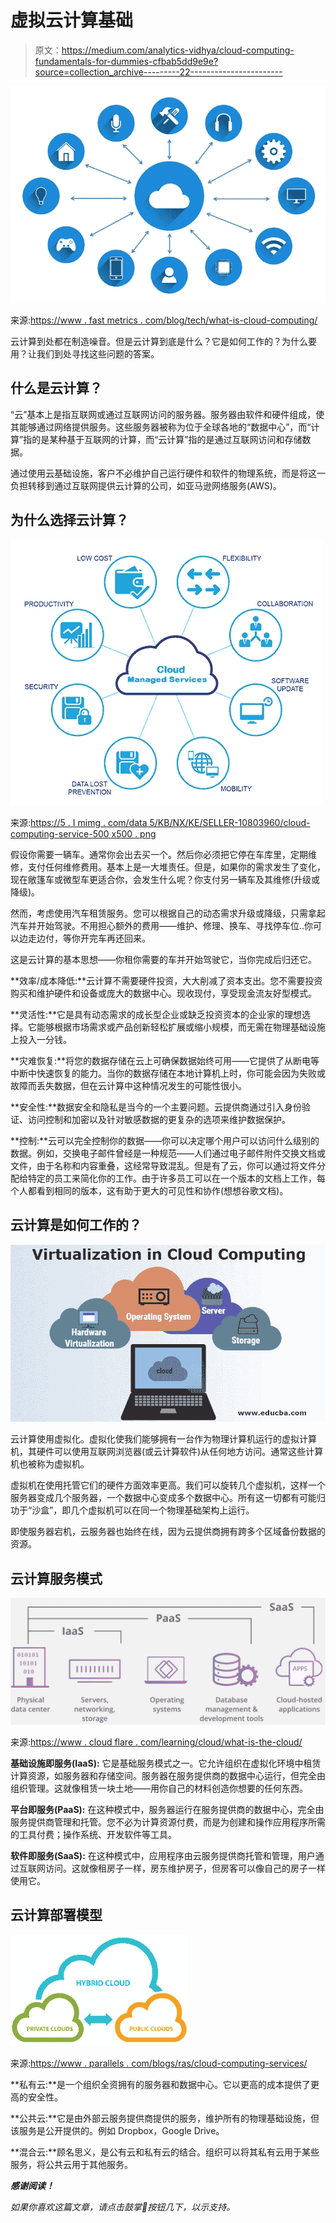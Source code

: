 # 虚拟云计算基础

> 原文：<https://medium.com/analytics-vidhya/cloud-computing-fundamentals-for-dummies-cfbab5dd9e9e?source=collection_archive---------22----------------------->

![](img/421904015c58aa7f940c9ffe5eaa8b24.png)

来源:[https://www . fast metrics . com/blog/tech/what-is-cloud-computing/](https://www.fastmetrics.com/blog/tech/what-is-cloud-computing/)

云计算到处都在制造噪音。但是云计算到底是什么？它是如何工作的？为什么要用？让我们到处寻找这些问题的答案。

## 什么是云计算？

“云”基本上是指互联网或通过互联网访问的服务器。服务器由软件和硬件组成，使其能够通过网络提供服务。这些服务器被称为位于全球各地的“数据中心”，而“计算”指的是某种基于互联网的计算，而“云计算”指的是通过互联网访问和存储数据。

通过使用云基础设施，客户不必维护自己运行硬件和软件的物理系统，而是将这一负担转移到通过互联网提供云计算的公司，如亚马逊网络服务(AWS)。

## 为什么选择云计算？

![](img/d78495a9bf8c48158c57704315e8c156.png)

来源:[https://5 . I mimg . com/data 5/KB/NX/KE/SELLER-10803960/cloud-computing-service-500 x500 . png](https://5.imimg.com/data5/KB/NX/KE/SELLER-10803960/cloud-computing-service-500x500.png)

假设你需要一辆车。通常你会出去买一个。然后你必须把它停在车库里，定期维修，支付任何维修费用。基本上是一大堆责任。但是，如果你的需求发生了变化，现在敞篷车或微型车更适合你，会发生什么呢？你支付另一辆车及其维修(升级或降级)。

然而，考虑使用汽车租赁服务。您可以根据自己的动态需求升级或降级，只需拿起汽车并开始驾驶。不用担心额外的费用——维护、修理、换车、寻找停车位..你可以边走边付，等你开完车再还回来。

这是云计算的基本思想——你租你需要的车并开始驾驶它，当你完成后归还它。

**效率/成本降低:**云计算不需要硬件投资，大大削减了资本支出。您不需要投资购买和维护硬件和设备或庞大的数据中心。现收现付，享受现金流友好型模式。

**灵活性:**它是具有动态需求的成长型企业或缺乏投资资本的企业家的理想选择。它能够根据市场需求或产品创新轻松扩展或缩小规模，而无需在物理基础设施上投入一分钱。

**灾难恢复:**将您的数据存储在云上可确保数据始终可用——它提供了从断电等中断中快速恢复的能力。当你的数据存储在本地计算机上时，你可能会因为失败或故障而丢失数据，但在云计算中这种情况发生的可能性很小。

**安全性:**数据安全和隐私是当今的一个主要问题。云提供商通过引入身份验证、访问控制和加密以及针对敏感数据的更复杂的选项来维护数据保护。

**控制:**云可以完全控制你的数据——你可以决定哪个用户可以访问什么级别的数据。例如，交换电子邮件曾经是一种规范——人们通过电子邮件附件交换文档或文件，由于名称和内容重叠，这经常导致混乱。但是有了云，你可以通过将文件分配给特定的员工来简化你的工作。由于许多员工可以在一个版本的文档上工作，每个人都看到相同的版本，这有助于更大的可见性和协作(想想谷歌文档)。

## 云计算是如何工作的？

![](img/4d6e3e8976138c36f95952647d6291fc.png)

云计算使用虚拟化。虚拟化使我们能够拥有一台作为物理计算机运行的虚拟计算机，其硬件可以使用互联网浏览器(或云计算软件)从任何地方访问。通常这些计算机也被称为虚拟机。

虚拟机在使用托管它们的硬件方面效率更高。我们可以旋转几个虚拟机，这样一个服务器变成几个服务器，一个数据中心变成多个数据中心。所有这一切都有可能归功于“沙盒”，即几个虚拟机可以在同一个物理基础架构上运行。

即使服务器宕机，云服务器也始终在线，因为云提供商拥有跨多个区域备份数据的资源。

## 云计算服务模式

![](img/231ab7d912772fe7fc06e83cde972edb.png)

来源:[https://www . cloud flare . com/learning/cloud/what-is-the-cloud/](https://www.cloudflare.com/learning/cloud/what-is-the-cloud/)

**基础设施即服务(IaaS):** 它是基础服务模式之一。它允许组织在虚拟化环境中租赁计算资源，如服务器和存储空间。服务器在服务提供商的数据中心运行，但完全由组织管理。这就像租赁一块土地——用你自己的材料创造你想要的任何东西。

**平台即服务(PaaS):** 在这种模式中，服务器运行在服务提供商的数据中心，完全由服务提供商管理和托管。您不必为计算资源付费，而是为创建和操作应用程序所需的工具付费；操作系统、开发软件等工具。

**软件即服务(SaaS):** 在这种模式中，应用程序由云服务提供商托管和管理，用户通过互联网访问。这就像租房子一样，房东维护房子，但房客可以像自己的房子一样使用它。

## 云计算部署模型

![](img/e830785a72d75ace8e02b2fbd66faace.png)

来源:[https://www . parallels . com/blogs/ras/cloud-computing-services/](https://www.parallels.com/blogs/ras/cloud-computing-services/)

**私有云:**是一个组织全资拥有的服务器和数据中心。它以更高的成本提供了更高的安全性。

**公共云:**它是由外部云服务提供商提供的服务，维护所有的物理基础设施，但该服务是公开提供的。例如 Dropbox，Google Drive。

**混合云:**顾名思义，是公有云和私有云的结合。组织可以将其私有云用于某些服务，将公共云用于其他服务。

***感谢阅读！***

*如果你喜欢这篇文章，*请*点击鼓掌👏按钮几下，以示支持。*